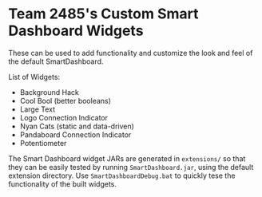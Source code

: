 # Team 2485's Custom Smart Dashboard Widgets

These can be used to add functionality and customize the look and feel of the
default SmartDashboard.

List of Widgets:

 - Background Hack
 - Cool Bool (better booleans)
 - Large Text
 - Logo Connection Indicator
 - Nyan Cats (static and data-driven)
 - Pandaboard Connection Indicator
 - Potentiometer

The Smart Dashboard widget JARs are generated in `extensions/` so that they can
be easily tested by running `SmartDashboard.jar`, using the default extension
directory. Use `SmartDashboardDebug.bat` to quickly tese the functionality of
the built widgets.
